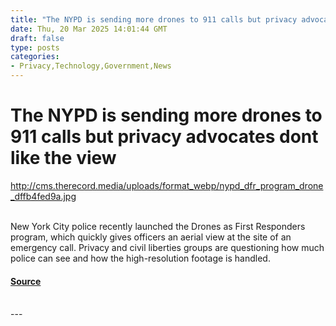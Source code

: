 ```yaml
---
title: "The NYPD is sending more drones to 911 calls but privacy advocates dont like the view"
date: Thu, 20 Mar 2025 14:01:44 GMT
draft: false
type: posts
categories: 
- Privacy,Technology,Government,News
---
```

# The NYPD is sending more drones to 911 calls but privacy advocates dont like the view
http://cms.therecord.media/uploads/format_webp/nypd_dfr_program_drone_dffb4fed9a.jpg
<br/>

<br/>
New York City police recently launched the Drones as First Responders program, which quickly gives officers an aerial view at the site of an emergency call. Privacy and civil liberties groups are questioning how much police can see and how the high-resolution footage is handled.

#### [Source](https://therecord.media/nypd-drones-as-first-responders-911-calls-privacy-surveillance)

<br/>
---

